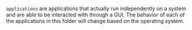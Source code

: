 `applications` are applications that actually run independently on a system and are able to be interacted with through a GUI. The behavior of each of the applications in this folder will change based on the operating system.
